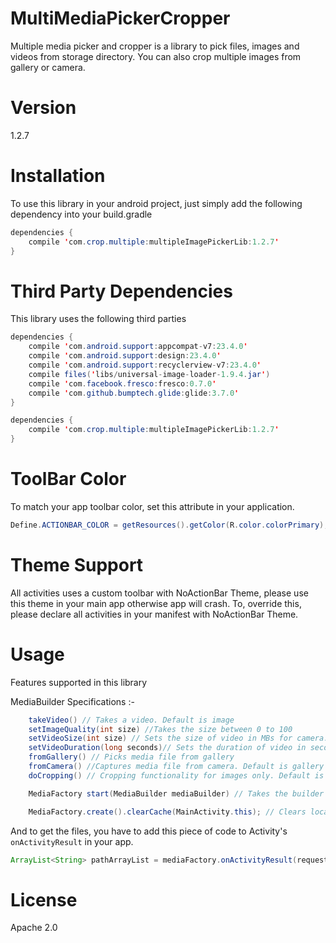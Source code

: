 # MultiMediaPickerCropper
Multiple media picker and cropper is a library to pick files, images and videos from storage directory.
You can also crop multiple images from gallery or camera.


# Version
1.2.7

# Installation

To use this library in your android project, just simply add the following dependency into your build.gradle

```java
dependencies {
    compile 'com.crop.multiple:multipleImagePickerLib:1.2.7'
}
```

# Third Party Dependencies

This library uses the following third parties

```java
dependencies {
    compile 'com.android.support:appcompat-v7:23.4.0'
    compile 'com.android.support:design:23.4.0'
    compile 'com.android.support:recyclerview-v7:23.4.0'
    compile files('libs/universal-image-loader-1.9.4.jar')
    compile 'com.facebook.fresco:fresco:0.7.0'
    compile 'com.github.bumptech.glide:glide:3.7.0'
}
```

```java
dependencies {
    compile 'com.crop.multiple:multipleImagePickerLib:1.2.7'
}
```
# ToolBar Color

To match your app toolbar color, set this attribute in your application.

```java
Define.ACTIONBAR_COLOR = getResources().getColor(R.color.colorPrimary);
```

# Theme Support
All activities uses a custom toolbar with NoActionBar Theme, please use this theme in your main app otherwise app will crash.
To, override this, please declare all activities in your manifest with NoActionBar Theme.

# Usage
Features supported in this library

MediaBuilder Specifications :-
```java
    takeVideo() // Takes a video. Default is image
    setImageQuality(int size) //Takes the size between 0 to 100
    setVideoSize(int size) // Sets the size of video in MBs for camera. Default is -1
    setVideoDuration(long seconds)// Sets the duration of video in seconds for camera. Default is -1
    fromGallery() // Picks media file from gallery
    fromCamera() //Captures media file from camera. Default is gallery
    doCropping() // Cropping functionality for images only. Default is false

    MediaFactory start(MediaBuilder mediaBuilder) // Takes the builder object and starts the media capturing process

    MediaFactory.create().clearCache(MainActivity.this); // Clears local cache of compressed images from sd card
```

And to get the files, you have to add this piece of code to Activity's `onActivityResult` in your app.
```java
ArrayList<String> pathArrayList = mediaFactory.onActivityResult(requestCode, resultCode, data);
```

# License

Apache 2.0
